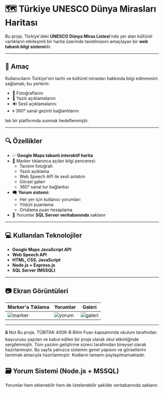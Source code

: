 # 🗺️ Türkiye UNESCO Dünya Mirasları Haritası

Bu proje, Türkiye'deki **UNESCO Dünya Miras Listesi**'nde yer alan kültürel varlıkların etkileşimli bir harita üzerinde tanıtılmasını amaçlayan bir **web tabanlı bilgi sistemi**dir.

---

## 🎯 Amaç

Kullanıcıların Türkiye'nin tarihi ve kültürel mirasları hakkında bilgi edinmesini sağlamak; bu yerlerin:

- 📸 Fotoğraflarını  
- 📖 Yazılı açıklamalarını  
- 🔊 Sesli açıklamalarını  
- 🌀 360° sanal gezinti bağlantılarını  

tek bir platformda sunmak hedeflenmiştir.

---

## 🔍 Özellikler

- ✅ **Google Maps tabanlı interaktif harita**  
- 📍 Marker tıklanınca açılan bilgi penceresi:
  - Tanıtım fotoğrafı
  - Yazılı açıklama
  - Web Speech API ile sesli anlatım
  - Görsel galeri
  - 360° sanal tur bağlantısı  
- 🗨️ **Yorum sistemi:**
  - Her yer için kullanıcı yorumları
  - Yıldızlı puanlama
  - Ortalama puan hesaplama
- 🔄 Yorumlar **SQL Server veritabanında** saklanır

---

## 💻 Kullanılan Teknolojiler

- **Google Maps JavaScript API**
- **Web Speech API**
- **HTML, CSS, JavaScript**
- **Node.js + Express.js**
- **SQL Server (MSSQL)**

---

## 📷 Ekran Görüntüleri

| Marker'a Tıklama | Yorumlar | Galeri |
|------------------|----------|--------|
| ![marker](https://github.com/user-attachments/assets/885bef1f-586f-4c52-bd1b-22400770c6a9) | ![yorum](https://github.com/user-attachments/assets/90e594f8-18eb-4c1b-99bc-215623b52978) | ![galeri](https://github.com/user-attachments/assets/934c31a2-428f-4d42-8660-e844b1c7381a) |

---

🔒 Not
Bu proje, TÜBİTAK 4006-B Bilim Fuarı kapsamında okulum tarafından başvurusu yapılan ve kabul edilen bir proje olarak okul etkinliğinde sergilenmiştir.
Tüm yazılım geliştirme süreci tarafımdan bireysel olarak hazırlanmıştır.
Bu sayfa yalnızca sistemin genel yapısını ve görsellerini tanıtmak amacıyla hazırlanmıştır. Kodların tamamı paylaşılmamaktadır.

## 🗃️ Yorum Sistemi (Node.js + MSSQL)

Yorumlar hem eklenebilir hem de listelenebilir şekilde veritabanında saklanır.
